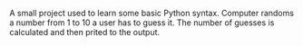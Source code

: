 A small project used to learn some basic Python syntax. Computer randoms a number from 1 to 10 a user has to guess it. The number of guesses is calculated and then prited to the output.